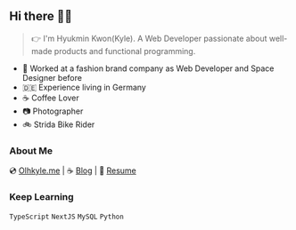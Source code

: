 ## Hi there 👨‍🚀
> 👉 I'm Hyukmin Kwon(Kyle). A Web Developer passionate about well-made products and functional programming.

- 👔 Worked at a fashion brand company as Web Developer and Space Designer before
- 🇩🇪 Experience living in Germany 
- ☕️ Coffee Lover
- 📷 Photographer
- 🚲 Strida Bike Rider

### About Me
💿 [Olhkyle.me](https://olhkyle.me)  |  ☕️ [Blog](https://olhkyle.github.io/) | 📎 [Resume](https://docs.google.com/document/d/1pFxuhsGGJLaQ1n5ej11ng0ZiKNXoXbjromNNKl40mJc/edit?usp=sharing)


### Keep Learning
`TypeScript` `NextJS` `MySQL` `Python`
